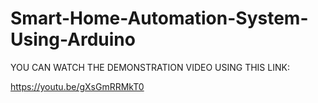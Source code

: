 # Smart-Home-Automation-System-Using-Arduino

YOU CAN WATCH THE DEMONSTRATION VIDEO USING THIS LINK:

https://youtu.be/gXsGmRRMkT0
